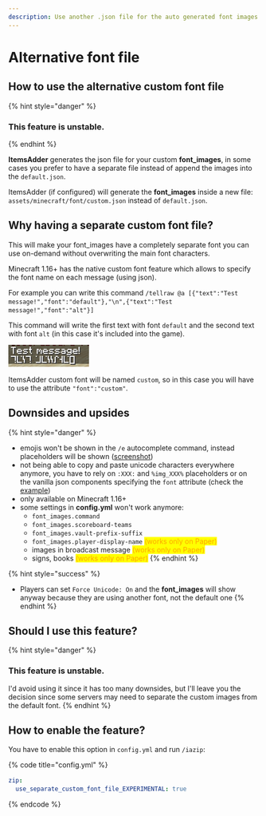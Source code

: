 ```yaml
---
description: Use another .json file for the auto generated font images
---
```


# Alternative font file

## How to use the alternative custom font file

{% hint style="danger" %}
### This feature is unstable.
{% endhint %}

**ItemsAdder** generates the json file for your custom **font\_images**, in some cases you prefer to have a separate file instead of append the images into the `default.json`.

ItemsAdder (if configured) will generate the **font\_images** inside a new file: `assets/minecraft/font/custom.json` instead of `default.json`.

## Why having a separate custom font file?

This will make your font\_images have a completely separate font you can use on-demand without overwriting the main font characters.

Minecraft 1.16+ has the native custom font feature which allows to specify the font name on each message (using json).

For example you can write this command `/tellraw @a [{"text":"Test message!","font":"default"},"\n",{"text":"Test message!","font":"alt"}]`

This command will write the first text with font `default` and the second text with font `alt` (in this case it's included into the game).

![](<../../.gitbook/assets/immagine (154).png>)

ItemsAdder custom font will be named `custom`, so in this case you will have to use the attribute `"font":"custom"`.

## Downsides and upsides

{% hint style="danger" %}
* emojis won't be shown in the `/e` autocomplete command, instead placeholders will be shown ([screenshot](https://i.imgur.com/Im9AXae.png))
* not being able to copy and paste unicode characters everywhere anymore, you have to rely on `:XXX:` and `%img_XXX%` placeholders or on the vanilla json components specifying the `font` attribute (check the [example](alternative-font-file.md#why-having-a-separate-custom-font-file))
* only available on Minecraft 1.16+
* some settings in **config.yml** won't work anymore:&#x20;
  * `font_images.command`
  * `font_images.scoreboard-teams`
  * `font_images.vault-prefix-suffix`
  * `font_images.player-display-name` <mark style="color:orange;">(works only on Paper)</mark>
  * images in broadcast message <mark style="color:orange;">(works only on Paper)</mark>
  * signs, books <mark style="color:orange;">(works only on Paper)</mark>
{% endhint %}

{% hint style="success" %}
* Players can set `Force Unicode: On` and the **font\_images** will show anyway because they are using another font, not the default one
{% endhint %}

## Should I use this feature?

{% hint style="danger" %}
### This feature is unstable.

I'd avoid using it since it has too many downsides, but I'll leave you the decision since some servers may need to separate the custom images from the default font.
{% endhint %}

## How to enable the feature?

You have to enable this option in `config.yml` and run `/iazip`:&#x20;

{% code title="config.yml" %}
```yaml
zip:
  use_separate_custom_font_file_EXPERIMENTAL: true
```
{% endcode %}

##
